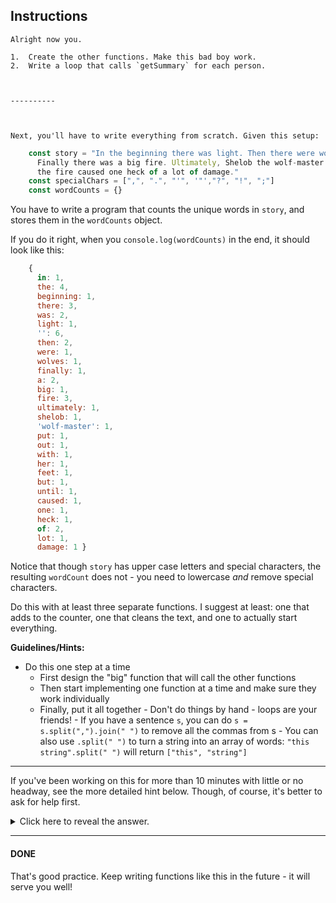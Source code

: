 ## Instructions
    
    Alright now you.
    
    1.  Create the other functions. Make this bad boy work.
    2.  Write a loop that calls `getSummary` for each person.
    
      
    
    ----------
    
      
    
    Next, you'll have to write everything from scratch. Given this setup:
    
```js    
    const story = "In the beginning there was light. Then there were wolves. 
      Finally there was a big fire. Ultimately, Shelob the wolf-master put out the fire with her feet. But until then, 
      the fire caused one heck of a lot of damage."
    const specialChars = [",", ".", "'", '"',"?", "!", ";"]
    const wordCounts = {}
```    
      
    
   You have to write a program that counts the unique words in `story`, and stores them in the `wordCounts` object.
    
      
    
   If you do it right, when you `console.log(wordCounts)` in the end, it should look like this:

```js    
    { 
      in: 1,
      the: 4,
      beginning: 1,
      there: 3,
      was: 2,
      light: 1,
      '': 6,
      then: 2,
      were: 1,
      wolves: 1,
      finally: 1,
      a: 2,
      big: 1,
      fire: 3,
      ultimately: 1,
      shelob: 1,
      'wolf-master': 1,
      put: 1,
      out: 1,
      with: 1,
      her: 1,
      feet: 1,
      but: 1,
      until: 1,
      caused: 1,
      one: 1,
      heck: 1,
      of: 2,
      lot: 1,
      damage: 1 }
  ```  
      
    
   Notice that though `story` has upper case letters and special characters, the resulting `wordCount` does not - you need to lowercase _and_ remove special characters.
    
      
    
   Do this with at least three separate functions. I suggest at least: one that adds to the counter, one that cleans the text, and one to actually start everything.
    
      
    
   **Guidelines/Hints:**
    
   -   Do this one step at a time
	    -   First design the "big" function that will call the other functions
	    -   Then start implementing one function at a time and make sure they work individually
	    -   Finally, put it all together
    -   Don't do things by hand - loops are your friends!
    -   If you have a sentence `s`, you can do `s = s.split(",").join(" ")` to remove all the commas from s
    -   You can also use `.split(" ")` to turn a string into an array of words: `"this string".split(" ")` will return `["this", "string"]`
    
      
    
   -------------------
    
      
    
   If you've been working on this for more than 10 minutes with little or no headway, see the more detailed hint below. Though, of course, it's better to ask for help first.

    

 <details><summary>
  Click here to reveal the answer.
</summary>   
   Set up a `countWords` function - this should have `sentence` as an argument, and return nothing.
  This function will
    
   -   Call a `cleanText` function that takes a sentence and returns an array of words that are lowercased and without special characters
    -   Loop through this new array and call `addToCounter` for each word
    
   The `addToCounter` function takes one argument: `word` and either adds it to `wordCount` with a value of 1 if it's not there, or increases its current value by 1 if it is
    
      
    
   If you're still stumped - no worries, this can be tricky - here's some [boilerplate](https://codepen.io/ElevationPen/pen/NZRqqg?editors=0010) to organize things for you.
 </details>   
      
    
   ----------
    
      
    
   #### **DONE**
    
      
    
   That's good practice. Keep writing functions like this in the future - it will serve you well!

